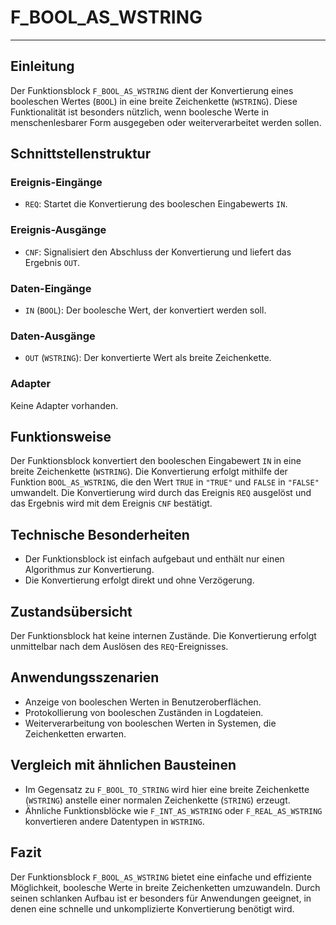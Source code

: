 # F_BOOL_AS_WSTRING

* * * * * * * * * *
## Einleitung
Der Funktionsblock `F_BOOL_AS_WSTRING` dient der Konvertierung eines booleschen Wertes (`BOOL`) in eine breite Zeichenkette (`WSTRING`). Diese Funktionalität ist besonders nützlich, wenn boolesche Werte in menschenlesbarer Form ausgegeben oder weiterverarbeitet werden sollen.

## Schnittstellenstruktur

### **Ereignis-Eingänge**
- `REQ`: Startet die Konvertierung des booleschen Eingabewerts `IN`.

### **Ereignis-Ausgänge**
- `CNF`: Signalisiert den Abschluss der Konvertierung und liefert das Ergebnis `OUT`.

### **Daten-Eingänge**
- `IN` (`BOOL`): Der boolesche Wert, der konvertiert werden soll.

### **Daten-Ausgänge**
- `OUT` (`WSTRING`): Der konvertierte Wert als breite Zeichenkette.

### **Adapter**
Keine Adapter vorhanden.

## Funktionsweise
Der Funktionsblock konvertiert den booleschen Eingabewert `IN` in eine breite Zeichenkette (`WSTRING`). Die Konvertierung erfolgt mithilfe der Funktion `BOOL_AS_WSTRING`, die den Wert `TRUE` in `"TRUE"` und `FALSE` in `"FALSE"` umwandelt. Die Konvertierung wird durch das Ereignis `REQ` ausgelöst und das Ergebnis wird mit dem Ereignis `CNF` bestätigt.

## Technische Besonderheiten
- Der Funktionsblock ist einfach aufgebaut und enthält nur einen Algorithmus zur Konvertierung.
- Die Konvertierung erfolgt direkt und ohne Verzögerung.

## Zustandsübersicht
Der Funktionsblock hat keine internen Zustände. Die Konvertierung erfolgt unmittelbar nach dem Auslösen des `REQ`-Ereignisses.

## Anwendungsszenarien
- Anzeige von booleschen Werten in Benutzeroberflächen.
- Protokollierung von booleschen Zuständen in Logdateien.
- Weiterverarbeitung von booleschen Werten in Systemen, die Zeichenketten erwarten.

## Vergleich mit ähnlichen Bausteinen
- Im Gegensatz zu `F_BOOL_TO_STRING` wird hier eine breite Zeichenkette (`WSTRING`) anstelle einer normalen Zeichenkette (`STRING`) erzeugt.
- Ähnliche Funktionsblöcke wie `F_INT_AS_WSTRING` oder `F_REAL_AS_WSTRING` konvertieren andere Datentypen in `WSTRING`.

## Fazit
Der Funktionsblock `F_BOOL_AS_WSTRING` bietet eine einfache und effiziente Möglichkeit, boolesche Werte in breite Zeichenketten umzuwandeln. Durch seinen schlanken Aufbau ist er besonders für Anwendungen geeignet, in denen eine schnelle und unkomplizierte Konvertierung benötigt wird.